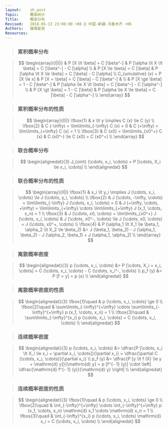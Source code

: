 ```yaml
---
layout:    zh_post
Topic:     概率统计
Title:     概率分布
Revised:   2018-05-13 23:08:00 +08 @ 中国-新疆-乌鲁木齐 +06
Authors:   璀璨星辰
Resources:
---
```


> ### 累积概率分布

> $$
> \begin{array}{l|l|l}
>                                 & P [X \lt \beta] = C [\beta^-]           & P [\alpha \lt X \lt \beta] = C [\beta^-] - C [\alpha] \\
>                                 & P [X \le \beta] = C [\beta]             & P [\alpha \lt X \le \beta] = C [\beta] - C [\alpha] \\
> C_{umulative} (x) = P [X \le x] & P [X = \beta] = C [\beta] - C [\beta^-] & \\
>                                 & P [X \ge \beta] = 1 - C [\beta^-]       & P [\alpha \le X \lt \beta] = C [\beta^-] - C [\alpha^-] \\
>                                 & P [X \gt \beta] = 1 - C [\beta]         & P [\alpha \le X \le \beta] = C [\beta] - C [\alpha^-] \\
> \end{array}
> $$
>

> ### 累积概率分布的性质

> $$
> \begin{array}{ll|l}
> \fbox{1} & x \lt y \implies C (x) \le C (y) \\
> \fbox{2} & C (-\infty) = \lim\limits_{-\infty} C (x) = 0 & C (+\infty) = \lim\limits_{+\infty} C (x) = 1 \\
> \fbox{3} & C (x0) = \lim\limits_{x0^+} C (x)             & C (x0^-) \le C (x0) = C (x0^+) \\
> \end{array}
> $$
>

> ### 联合概率分布

> $$
> \begin{alignedat}{3}
> J_{oint} (\cdots, x_i, \cdots) = P [\cdots, X_i \le x_i, \cdots] \\
> \end{alignedat}
> $$
>

> ### 联合概率分布的性质

> $$
> \begin{array}{ll|l}
> \fbox{1} & x_i \lt y_i \implies J (\cdots, x_i, \cdots) \le J (\cdots, y_i, \cdots) \\
> \fbox{2} & J (\cdots, -\infty, \cdots) = \lim\limits_{-\infty} J (\cdots, x_i, \cdots) = 0 & J (+\infty, \cdots, +\infty) = \lim\limits_{+\infty} \cdots \lim\limits_{+\infty} J (x_1, \cdots, x_n) = 1 \\
> \fbox{3} & J (\cdots, x0, \cdots) = \lim\limits_{x0^+} J (\cdots, x_i, \cdots)             & J (\cdots, x0^-, \cdots) \le J (\cdots, x0, \cdots) = J (\cdots, x0^+, \cdots) \\
> \fbox{4} & P (\alpha_1 \lt X_1 \le \beta_1, \alpha_2 \lt X_2 \le \beta_2)                  &= J (\beta_1, \beta_2) - J (\alpha_1, \beta_2) - J (\alpha_2, \beta_1) + J (\alpha_1, \alpha_2) \\
> \end{array}
> $$
>

> ### 离散概率密度

> $$
> \begin{alignedat}{3}
> p (\cdots, x_i, \cdots) &= P [\cdots, X_i = x_i, \cdots] = C (\cdots, x_i, \cdots) - C (\cdots, x_i^-, \cdots) \\
>                 p_f (y) &= P [f = y] = p (x) \\
> \end{alignedat}
> $$
>

> ### 离散概率密度的性质

> $$
> \begin{alignedat}{3}
> \fbox{1}\quad & p (\cdots, x_i, \cdots) \ge 0 \\
> \fbox{2}\quad & \sum\limits_{-\infty}^{+\infty} \cdots \sum\limits_{-\infty}^{+\infty} p (x_1, \cdots, x_n) = 1 \\
> \fbox{3}\quad & \sum\limits_{-\infty}^{x_i} p (\cdots, x_i, \cdots) = C (\cdots, x_i, \cdots) \\
> \end{alignedat}
> $$
>

> ### 连续概率密度

> $$
> \begin{alignedat}{3}
> p (\cdots, x_i, \cdots) &= \dfrac{P [\cdots, x_i \lt X_i \le x_i + \partial x_i, \cdots]}{\partial x_i} = \dfrac{\partial C (\cdots, x_i, \cdots)}{\partial x_i} \\
>                 p_f (y) &= \dfrac{P [y \lt f (X) \le y + \mathrm{d} y]}{\mathrm{d} y} = p [f^{- 1} (y)] \cdot \left| \dfrac{\mathrm{d} f^{- 1} (y)}{\mathrm{d} y} \right| \\
> \end{alignedat}
> $$
>

> ### 连续概率密度的性质

> $$
> \begin{alignedat}{3}
> \fbox{1}\quad & p (\cdots, x_i, \cdots) \ge 0 \\
> \fbox{2}\quad & \int_{-\infty}^{+\infty} \cdots \int_{-\infty}^{+\infty} p (x_1, \cdots, x_n) \mathrm{d} x_1 \cdots \mathrm{d} x_n = 1 \\
> \fbox{3}\quad & \int_{-\infty}^{x_i} p (\cdots, x_i, \cdots) \mathrm{d} x_i = C (\cdots, x_i, 
> \cdots) \\
> \end{alignedat}
> $$
>
